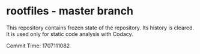 # rootfiles - master branch

This repository contains frozen state of the repository.
Its history is cleared. It is used only for static code
analysis with Codacy.

Commit Time: 1707111082